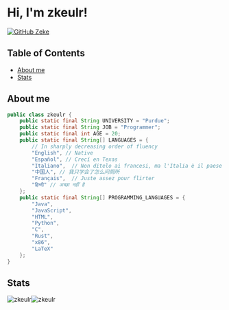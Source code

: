 # Hi, I'm zkeulr!

[![GitHub Zeke](https://img.shields.io/github/followers/zkeulr?label=follow&style=social)](https://github.com/zkeulr)

## Table of Contents

- [About me](#about-me)
- [Stats](#stats)


## About me
```java
public class zkeulr {
    public static final String UNIVERSITY = "Purdue";
    public static final String JOB = "Programmer";
    public static final int AGE = 20;
    public static final String[] LANGUAGES = {
        // In sharply decreasing order of fluency
        "English", // Native
        "Español", // Crecí en Texas
        "Italiano",  // Non ditelo ai francesi, ma l'Italia è il paese più bello d'Europa
        "中国人", // 我只学会了怎么问厕所
        "Français",  // Juste assez pour flirter
        "हिन्दी" // अच्छा नहीं है
    };
    public static final String[] PROGRAMMING_LANGUAGES = {
        "Java",
        "JavaScript",
        "HTML",
        "Python",
        "C",
        "Rust",
        "x86",
        "LaTeX"
    };
}
```

## Stats

<p><img src="https://github-readme-stats.vercel.app/api?username=zkeulr&theme=github_dark_dimmed&hide_border=true&include_all_commits=false&count_private=true" alt="zkeulr" /><img src="https://github-readme-stats.vercel.app/api/top-langs/?username=zkeulr&theme=github_dark_dimmed&hide_border=true&include_all_commits=true&count_private=true&layout=compact" alt="zkeulr" /></p>
